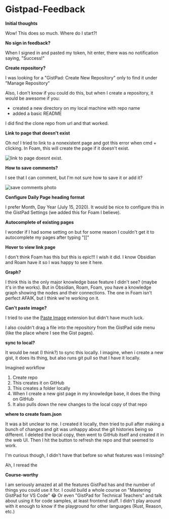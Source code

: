 # Gistpad-Feedback

**Initial thoughts**

Wow! This does so much. Where do I start?!

**No sign in feedback?**

When I signed in and pasted my token, hit enter, there was no notification saying, "Success!"

**Create repository?**

I was looking for a "GistPad: Create New Repository" only to find it under "Manage Repository"

Also, I don't know if you could do this, but when I create a repository, it would be awesome if you:

- created a new directory on my local machine with repo name
- added a basic README

I did find the clone repo from url and that worked.

**Link to page that doesn't exist**

Oh no! I tried to link to a nonexistent page and got this error when cmd + clicking. In Foam, this will create the page if it doesn't exist.


![link to page doesnt exist.](https://i.ibb.co/1d4D0t0/image-1.png)

**How to save comments?**

I see that I can comment, but I'm not sure how to save it or add it?

![save comments photo](https://i.ibb.co/61Mwg2p/save-comments.png)

**Configure Daily Page heading format**

I prefer Month, Day Year (July 15, 2020). It would be nice to configure this in the GistPad Settings (we added this for Foam I believe).

**Autocomplete of existing pages**

I wonder if I had some setting on but for some reason I couldn't get it to autocomplete my pages after typing "[["

**Hover to view link page**

I don't think Foam has this but this is epic!!! I wish it did. I know Obsidian and Roam have it so I was happy to see it here.

**Graph?**

I think this is the only major knowledge base feature I didn't see? (maybe it's in the works). But in Obsidian, Roam, Foam, you have a knowledge graph showing the nodes and their connections. The one in Foam isn't perfect AFAIK, but I think we're working on it.

**Can't paste image?**

I tried to use the [Paste Image](https://marketplace.visualstudio.com/items?itemName=mushan.vscode-paste-image) extension but didn't have much luck.

I also couldn't drag a file into the repository from the GistPad side menu (like the place where I see the Gist pages).

**sync to local?**

It would be neat (I think?) to sync this locally. I imagine, when i create a new gist, it does its thing, but also runs git pull so that I have it locally.

Imagined workflow

1. Create repo
2. This creates it on GitHub
3. This creates a folder locally
4. When I create a new gist page in my knowledge base, it does the thing on GitHub
5. It also pulls down the new changes to the local copy of that repo

**where to create foam.json**

It was a bit unclear to me. I created it locally, then tried to pull after making a bunch of changes and git was unhappy about the git histories being so different. I deleted the local copy, then went to GitHub itself and created it in the web UI. Then I hit the button to refresh the repo and that seemed to work.

I'm curious though, I didn't have that before so what features was I missing?

Ah, I reread the 


**Course-worthy**

I am seriously amazed at all the features GistPad has and the number of things you could use it for. I could build a whole course on "Mastering GistPad for VS Code" 😂 Or even "GistPad for Technical Teachers" and talk about using it for code samples, at least frontend stuff. I didn't play around with it enough to know if the playground for other languages (Rust, Reason, etc.)